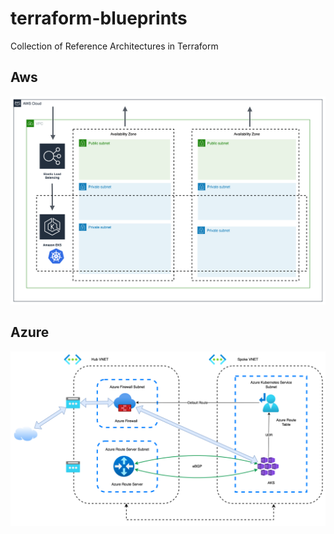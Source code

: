 # terraform-blueprints

Collection of Reference Architectures in Terraform


## Aws

![infra](media/aws-network.png)


## Azure

![infra](media/azure-network.png)
